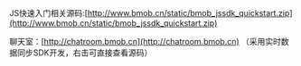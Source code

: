 JS快速入门相关源码:[http://www.bmob.cn/static/bmob_jssdk_quickstart.zip](http://www.bmob.cn/static/bmob_jssdk_quickstart.zip)

聊天室：[http://chatroom.bmob.cn](http://chatroom.bmob.cn) （采用实时数据同步SDK开发，右击可直接查看源码）



